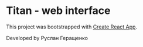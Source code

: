 # Titan - web interface

This project was bootstrapped with [Create React App](https://github.com/facebook/create-react-app).

Developed by Руслан Геращенко
